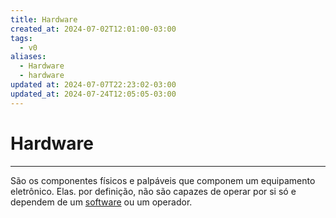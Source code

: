 ```yaml
---
title: Hardware
created_at: 2024-07-02T12:01:00-03:00
tags:
  - v0
aliases:
  - Hardware
  - hardware
updated at: 2024-07-07T22:23:02-03:00
updated_at: 2024-07-24T12:05:05-03:00
---
```

# Hardware
---

São os componentes físicos e palpáveis que componem um equipamento eletrônico. Elas. por definição, não são capazes de operar por si só e dependem de um [software](2024-07-02-Software.md) ou um operador.